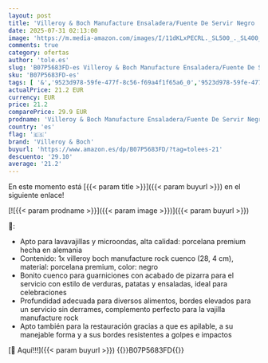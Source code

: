 ```yaml
---
layout: post
title: 'Villeroy & Boch Manufacture Ensaladera/Fuente De Servir Negro  Apto Para Lavavajillas  Apto Para Microondas  Vajilla Negra  Plato  Cuenco  Premium Porcelain'
date: 2025-07-31 02:13:00
image: 'https://m.media-amazon.com/images/I/11dKLxPECRL._SL500_._SL400_.jpg'
comments: true
category: ofertas
author: 'tole.es'
slug: 'B07P5683FD-es Villeroy & Boch Manufacture Ensaladera/Fuente De Servir...'
sku: 'B07P5683FD-es'
tags: [ '&','9523d978-59fe-477f-8c56-f69a4f1f65a6_0','9523d978-59fe-477f-8c56-f69a4f1f65a6_2001','9523d978-59fe-477f-8c56-f69a4f1f65a6_3501','Arborist Merchandising Root','Cocina y cena','Cubertería, vajilla y cristalería','Hogar','Hogar y cocina','Piezas de vajilla','Platos','Platos hondos','Self Service','Special Features Stores','Vajilla','boch','villeroy','villeroy & boch','🇪🇸', ]
actualPrice: 21.2 EUR
currency: EUR
price: 21.2
comparePrice: 29.9 EUR
prodname: 'Villeroy & Boch Manufacture Ensaladera/Fuente De Servir Negro  Apto Para Lavavajillas  Apto Para Microondas  Vajilla Negra  Plato  Cuenco  Premium Porcelain'
country: 'es'
flag: '🇪🇸'
brand: 'Villeroy & Boch'
buyurl: 'https://www.amazon.es/dp/B07P5683FD/?tag=tolees-21'
descuento: '29.10'
average: '21.2'
---
```


En este momento está [{{< param title >}}]({{< param buyurl >}}) en el siguiente enlace!

[![{{< param prodname >}}]({{< param image >}})]({{< param buyurl >}})

🔎:

- Apto para lavavajillas y microondas, alta calidad: porcelana premium hecha en alemania
- Contenido: 1x villeroy boch manufacture rock cuenco (28, 4 cm), material: porcelana premium, color: negro
- Bonito cuenco para guarniciones con acabado de pizarra para el servicio con estilo de verduras, patatas y ensaladas, ideal para celebraciones
- Profundidad adecuada para diversos alimentos, bordes elevados para un servicio sin derrames, complemento perfecto para la vajilla manufacture rock
- Apto también para la restauración gracias a que es apilable, a su manejable forma y a sus bordes resistentes a golpes e impactos

[🛒 Aquí!!!]({{< param buyurl >}})
{{<world>}}B07P5683FD{{</world>}}

